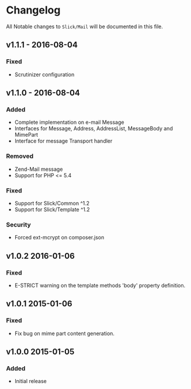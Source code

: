 # Changelog

All Notable changes to `Slick/Mail` will be documented in this file.

## v1.1.1 - 2016-08-04

### Fixed
- Scrutinizer configuration

## v1.1.0 - 2016-08-04

### Added
- Complete implementation on e-mail Message
- Interfaces for Message, Address, AddressList, MessageBody and MimePart
- Interface for message Transport handler

### Removed
- Zend-Mail message
- Support for PHP <= 5.4

### Fixed
- Support for Slick/Common ^1.2
- Support for Slick/Template ^1.2

### Security
- Forced ext-mcrypt on composer.json 

## v1.0.2       2016-01-06

### Fixed
- E-STRICT warning on the template methods 'body' property definition.

## v1.0.1       2015-01-06

### Fixed
- Fix bug on mime part content generation.

## v1.0.0       2015-01-05

### Added
-  Initial release
